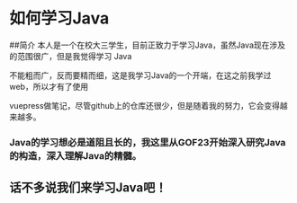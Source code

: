 # 如何学习Java
##简介
 本人是一个在校大三学生，目前正致力于学习Java，虽然Java现在涉及的范围很广，但是我觉得学习
Java

不能粗而广，反而要精而细，这是我学习Java的一个开端，在这之前我学过web，所以才有了使用

vuepress做笔记，尽管github上的仓库还很少，但是随着我的努力，它会变得越来越多。

### Java的学习想必是道阻且长的，我这里从GOF23开始深入研究Java的构造，深入理解Java的精髓。

## 话不多说我们来学习Java吧！
